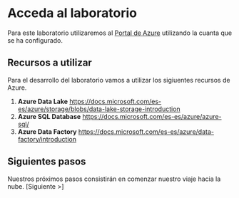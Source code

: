 # Acceda al laboratorio
Para este laboratorio utilizaremos al [Portal de Azure](https://portal.azure.com/signin/index) utilizando la cuanta que se ha configurado. 

## Recursos a utilizar
Para el desarrollo del laboratorio vamos a utilizar los sigiuentes recursos de Azure. 
1. **Azure Data Lake** https://docs.microsoft.com/es-es/azure/storage/blobs/data-lake-storage-introduction
2. **Azure SQL Database** https://docs.microsoft.com/es-es/azure/azure-sql/
3. **Azure Data Factory** https://docs.microsoft.com/es-es/azure/data-factory/introduction

## Siguientes pasos
Nuestros próximos pasos consistirán en comenzar nuestro viaje hacia la nube.
[Siguiente >]
	

